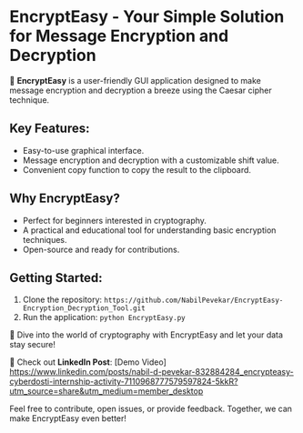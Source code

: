 # EncryptEasy - Your Simple Solution for Message Encryption and Decryption

🔐 **EncryptEasy** is a user-friendly GUI application designed to make message encryption and decryption a breeze using the Caesar cipher technique.

## Key Features:
- Easy-to-use graphical interface.
- Message encryption and decryption with a customizable shift value.
- Convenient copy function to copy the result to the clipboard.

## Why EncryptEasy?
- Perfect for beginners interested in cryptography.
- A practical and educational tool for understanding basic encryption techniques.
- Open-source and ready for contributions.

## Getting Started:
1. Clone the repository: `https://github.com/NabilPevekar/EncryptEasy-Encryption_Decryption_Tool.git`
2. Run the application: `python EncryptEasy.py`

🚀 Dive into the world of cryptography with EncryptEasy and let your data stay secure!

🔗 Check out **LinkedIn Post**: [Demo Video] 
https://www.linkedin.com/posts/nabil-d-pevekar-832884284_encrypteasy-cyberdosti-internship-activity-7110968777579597824-5kkR?utm_source=share&utm_medium=member_desktop


Feel free to contribute, open issues, or provide feedback. Together, we can make EncryptEasy even better!

